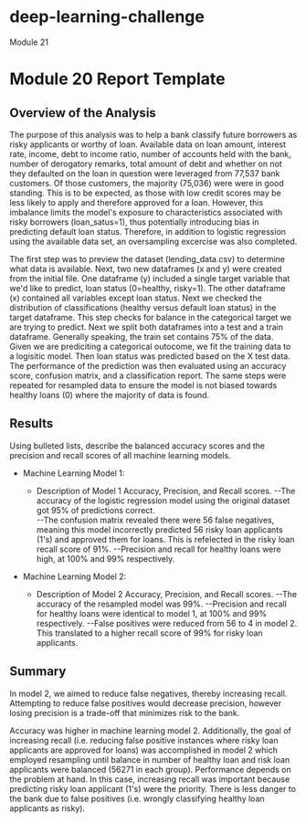 # deep-learning-challenge
Module 21

# Module 20 Report Template

## Overview of the Analysis

The purpose of this analysis was to help a bank classify future borrowers as risky applicants or worthy of loan. Available data on loan amount, interest rate, income, debt to income ratio, number of accounts held with the bank, number of derogatory remarks, total amount of debt and whether on not they defaulted on the loan in question were leveraged from 77,537 bank customers. Of those customers, the majority (75,036) were were in good standing. This is to be expected, as those with low credit scores may be less likely to apply and therefore approved for a loan. However, this imbalance limits the model's exposure to characteristics associated with risky borrowers (loan_satus=1), thus potentially introducing bias in predicting default loan status.  Therefore, in addition to logistic regression using the available data set, an oversampling excercise was also completed. 

The first step was to preview the dataset (lending_data.csv) to determine what data is available. Next, two new dataframes (x and y) were created from the initial file.  One dataframe (y) included a single target variable that we'd like to predict, loan status (0=healthy, risky=1).  The other dataframe (x) contained all variables except loan status. Next we checked the distribution of classifications (healthy versus default loan status) in the target dataframe. This step checks for balance in the categorical target we are trying to predict.  Next we split both dataframes into a test and a train dataframe. Generally speaking, the train set contains 75% of the data.  Given we are prediciting a categorical outocome, we fit the training data to a logisitic model.  Then loan status was predicted based on the X test data. The performance of the prediction was then evaluated using an accuracy score, confusion matrix, and a classification report. The same steps were repeated for resampled data to ensure the model is not biased towards healthy loans (0) where the majority of data is found.         


## Results

Using bulleted lists, describe the balanced accuracy scores and the precision and recall scores of all machine learning models.

* Machine Learning Model 1:
  * Description of Model 1 Accuracy, Precision, and Recall scores.
  --The accuracy of the logistic regression model using the original dataset got 95% of predictions correct.  
  --The confusion matrix revealed there were 56 false negatives, meaning this model incorrectly predicted 56 risky loan applicants (1's) and approved them for loans. This is refelected in the risky loan recall score of 91%. 
  --Precision and recall for healthy loans were high, at 100% and 99% respectively. 
             



* Machine Learning Model 2:
  * Description of Model 2 Accuracy, Precision, and Recall scores.
  --The accuracy of the resampled model was 99%.
  --Precision and recall for healthy loans were identical to model 1, at 100% and 99% respectively.
  --False positives were reduced from 56 to 4 in model 2.  This translated to a higher recall score of 99% for risky loan applicants.   

## Summary

In model 2, we aimed to reduce false negatives, thereby increasing recall. Attempting to reduce false positives would decrease precision, however losing precision is a trade-off that minimizes risk to the bank. 

Accuracy was higher in machine learning model 2. Additionally, the goal of increasing recall (i.e. reducing false positive instances where risky loan applicants are approved for loans) was accomplished in model 2 which employed resampling until balance in number of healthy loan and risk loan applicants were balanced (56271 in each group). Performance depends on the problem at hand. In this case, increasing recall was important because predicting risky loan applicant (1's) were the priority.  There is less danger to the bank due to false positives (i.e. wrongly classifying healthy loan applicants as risky).    

